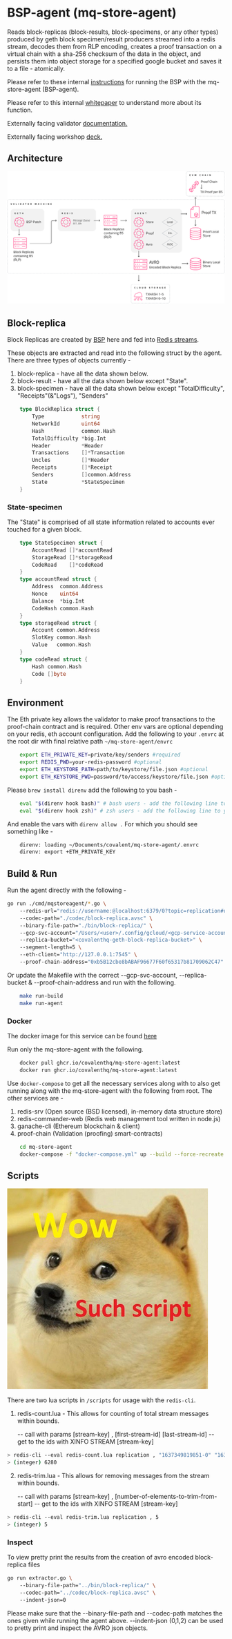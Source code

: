 # BSP-agent (mq-store-agent)

Reads block-replicas (block-results, block-specimens, or any other types) produced by geth block specimen/result producers streamed into a redis stream, decodes them from RLP encoding, creates a proof transaction on a virtual chain with a sha-256 checksum of the data in the object, and persists them into object storage for a specified google bucket and saves it to a file - atomically.

Please refer to these internal [instructions](https://docs.google.com/document/d/1BMC9-VXZfpB6mGczSu8ylUXJZ_CIx4ephepDtlruv_Q/edit?usp=sharing) for running the BSP with the mq-store-agent (BSP-agent).

Please refer to this internal [whitepaper](https://docs.google.com/document/d/1J6RalVVfMSh2kSKNHM3Agb4GngzWVw9e1PqLSVb3-PU/edit#) to understand more about its function.

Externally facing validator [documentation.](https://www.notion.so/covalenthq/Validator-Documentation-e9fdba94c9e149aeba798ece303dc5d4)

Externally facing workshop [deck.](https://docs.google.com/presentation/d/1qInReJcMxvVywJ8onoFPoKCwuorJ8LpOn3hwLJIl7bg/edit?usp=sharing)

## Architecture

![diagram](arch.png)

## Block-replica

Block Replicas are created by [BSP](https://docs.google.com/document/d/1BMC9-VXZfpB6mGczSu8ylUXJZ_CIx4ephepDtlruv_Q/edit#heading=h.5owqpz3w99gp) here and fed into [Redis streams](https://redis.io/topics/streams-intro).

These objects are extracted and read into the following struct by the agent. There are three types of objects currently -

1. block-replica - have all the data shown below.
1. block-result - have all the data shown below except "State".
1. block-specimen - have all the data shown below except "TotalDifficulty", "Receipts"(&"Logs"), "Senders"

```go
    type BlockReplica struct {
        Type            string
        NetworkId       uint64
        Hash            common.Hash
        TotalDifficulty *big.Int
        Header          *Header
        Transactions    []*Transaction
        Uncles          []*Header
        Receipts        []*Receipt
        Senders         []common.Address
        State           *StateSpecimen
    }
```

### State-specimen

The "State" is comprised of all state information related to accounts ever touched for a given block.

```go
    type StateSpecimen struct {
        AccountRead []*accountRead
        StorageRead []*storageRead
        CodeRead    []*codeRead
    }
    type accountRead struct {
        Address  common.Address
        Nonce    uint64
        Balance  *big.Int
        CodeHash common.Hash
    }
    type storageRead struct {
        Account common.Address
        SlotKey common.Hash
        Value   common.Hash
    }
    type codeRead struct {
        Hash common.Hash
        Code []byte
    }
```

## Environment

The Eth private key allows the validator to make proof transactions to the proof-chain contract and is required. Other env vars are optional depending on your redis, eth account configuration. Add the following to your `.envrc` at the root dir with final relative path `~/mq-store-agent/envrc`

```bash
    export ETH_PRIVATE_KEY=private/key/senders #required
    export REDIS_PWD=your-redis-password #optional
    export ETH_KEYSTORE_PATH=path/to/keystore/file.json #optional
    export ETH_KEYSTORE_PWD=password/to/access/keystore/file.json #optional
```

Please `brew install direnv` add the following to you bash -

```bash
    eval "$(direnv hook bash)" # bash users - add the following line to your ~/.bashrc
    eval "$(direnv hook zsh)" # zsh users - add the following line to your ~/.zshrc
```

And enable the vars with `direnv allow .`
For which you should see something like -

```bash
    direnv: loading ~/Documents/covalent/mq-store-agent/.envrc
    direnv: export +ETH_PRIVATE_KEY
```

## Build & Run

Run the agent directly with the following -

```bash
go run ./cmd/mqstoreagent/*.go \ 
    --redis-url="redis://username:@localhost:6379/0?topic=replication#replicate" \ 
    --codec-path="./codec/block-replica.avsc" \ 
    --binary-file-path="./bin/block-replica/" \ 
    --gcp-svc-account="/Users/<user>/.config/gcloud/<gcp-service-account.json>" \ 
    --replica-bucket="<covalenthq-geth-block-replica-bucket>" \ 
    --segment-length=5 \ 
    --eth-client="http://127.0.0.1:7545" \ 
    --proof-chain-address="0xb5B12cbe8bABAF96677F60f65317b81709062C47"
```

Or update the Makefile with the correct --gcp-svc-account, --replica-bucket & --proof-chain-address and run with the following.

```bash
    make run-build
    make run-agent
```

### Docker

The docker image for this service can be found [here](https://github.com/covalenthq/mq-store-agent/pkgs/container/mq-store-agent)

Run only the mq-store-agent with the following.

```bash
    docker pull ghcr.io/covalenthq/mq-store-agent:latest
    docker run ghcr.io/covalenthq/mq-store-agent:latest
```

Use `docker-compose` to get all the necessary services along with to also get running along with the mq-store-agent with the following from root. The other services are -

1. redis-srv (Open source (BSD licensed), in-memory data structure store)
1. redis-commander-web (Redis web management tool written in node.js)
1. ganache-cli (Ethereum blockchain & client)
1. proof-chain (Validation (proofing) smart-contracts)

```bash
    cd mq-store-agent
    docker-compose -f "docker-compose.yml" up --build --force-recreate --remove-orphans
```

## Scripts

![diagram](wow.jpeg)

There are two lua scripts in `/scripts` for usage with the `redis-cli`.

1. redis-count.lua - This allows for counting of total stream messages within bounds.

    -- call with params [stream-key] , [first-stream-id] [last-stream-id] 
    -- get to the ids with XINFO STREAM [stream-key]

```bash
> redis-cli --eval redis-count.lua replication , "1637349819851-0" "1637349831400-35"
> (integer) 6280
```

2. redis-trim.lua - This allows for removing messages from the stream within bounds.

    -- call with params [stream-key] , [number-of-elements-to-trim-from-start]
    -- get to the ids with XINFO STREAM [stream-key]

```bash
> redis-cli --eval redis-trim.lua replication , 5 
> (integer) 5
```

### Inspect

To view pretty print the results from the creation of avro encoded block-replica files

```bash
go run extractor.go \ 
    --binary-file-path="../bin/block-replica/" \ 
    --codec-path="../codec/block-replica.avsc" \ 
    --indent-json=0
```

Please make sure that the --binary-file-path and --codec-path matches the ones given while running the agent above. --indent-json (0,1,2) can be used to pretty print and inspect the AVRO json objects.
